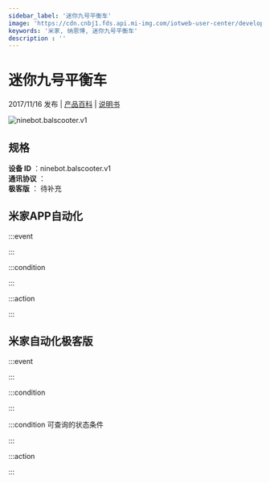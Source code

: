 ```yaml
---
sidebar_label: '迷你九号平衡车'
image: 'https://cdn.cnbj1.fds.api.mi-img.com/iotweb-user-center/developer_1678870888427SII2yfJL.png?GalaxyAccessKeyId=AKVGLQWBOVIRQ3XLEW&Expires=9223372036854775807&Signature=OD61P3y3UsaokllZsPBuJcY3OEs='
keywords: '米家, 纳恩博, 迷你九号平衡车'
description : ''
---
```

# 迷你九号平衡车

2017/11/16 发布 | [产品百科](https://home.mi.com/webapp/content/baike/product/index.html?model=ninebot.balscooter.v1/) | [说明书](https://home.mi.com/views/introduction.html?model=ninebot.balscooter.v1&region=cn)

![ninebot.balscooter.v1](https://cdn.cnbj1.fds.api.mi-img.com/iotweb-user-center/developer_1678870888427SII2yfJL.png?GalaxyAccessKeyId=AKVGLQWBOVIRQ3XLEW&Expires=9223372036854775807&Signature=OD61P3y3UsaokllZsPBuJcY3OEs=)

## 规格  
> 
**设备 ID** ：ninebot.balscooter.v1  
**通讯协议** ：  
**极客版**  ： 待补充 


## 米家APP自动化  

:::event  

:::

:::condition  

:::

:::action   

:::

## 米家自动化极客版  

:::event  

:::

:::condition  

:::

:::condition 可查询的状态条件  

:::

:::action  

:::

        
